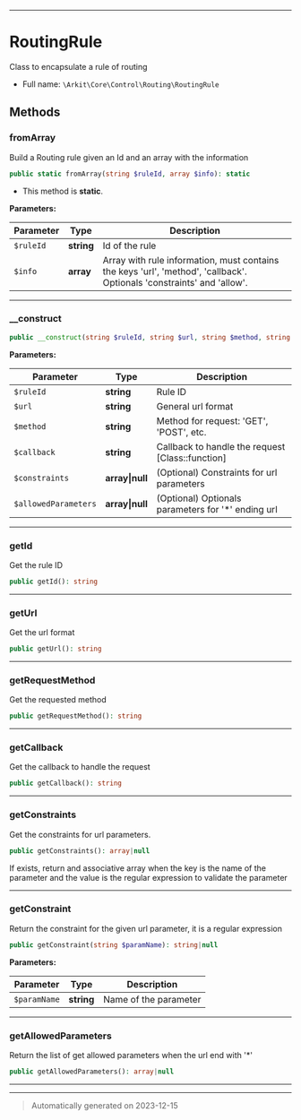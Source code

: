 ***

# RoutingRule

Class to encapsulate a rule of routing



* Full name: `\Arkit\Core\Control\Routing\RoutingRule`




## Methods


### fromArray

Build a Routing rule given an Id and an array with the information

```php
public static fromArray(string $ruleId, array $info): static
```



* This method is **static**.




**Parameters:**

| Parameter | Type | Description |
|-----------|------|-------------|
| `$ruleId` | **string** | Id of the rule |
| `$info` | **array** | Array with rule information, must contains the keys &#039;url&#039;, &#039;method&#039;, &#039;callback&#039;. Optionals &#039;constraints&#039; and &#039;allow&#039;. |





***

### __construct



```php
public __construct(string $ruleId, string $url, string $method, string $callback, array|null $constraints = null, array|null $allowedParameters = null): mixed
```








**Parameters:**

| Parameter | Type | Description |
|-----------|------|-------------|
| `$ruleId` | **string** | Rule ID |
| `$url` | **string** | General url format |
| `$method` | **string** | Method for request: &#039;GET&#039;, &#039;POST&#039;, etc. |
| `$callback` | **string** | Callback to handle the request [Class::function] |
| `$constraints` | **array&#124;null** | (Optional) Constraints for url parameters |
| `$allowedParameters` | **array&#124;null** | (Optional) Optionals parameters for &#039;*&#039; ending url |





***

### getId

Get the rule ID

```php
public getId(): string
```












***

### getUrl

Get the url format

```php
public getUrl(): string
```












***

### getRequestMethod

Get the requested method

```php
public getRequestMethod(): string
```












***

### getCallback

Get the callback to handle the request

```php
public getCallback(): string
```












***

### getConstraints

Get the constraints for url parameters.

```php
public getConstraints(): array|null
```

If exists, return and associative array when the key is the name of the parameter
and the value is the regular expression to validate the parameter










***

### getConstraint

Return the constraint for the given url parameter, it is a regular expression

```php
public getConstraint(string $paramName): string|null
```








**Parameters:**

| Parameter | Type | Description |
|-----------|------|-------------|
| `$paramName` | **string** | Name of the parameter |





***

### getAllowedParameters

Return the list of get allowed parameters when the url end with '*'

```php
public getAllowedParameters(): array|null
```












***


***
> Automatically generated on 2023-12-15
